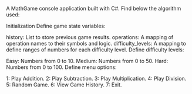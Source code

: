 A MathGame console application built with C#. Find below the algorithm used:

Initialization
Define game state variables:

history: List to store previous game results.
operations: A mapping of operation names to their symbols and logic.
difficulty_levels: A mapping to define ranges of numbers for each difficulty level.
Define difficulty levels:

Easy: Numbers from 0 to 10.
Medium: Numbers from 0 to 50.
Hard: Numbers from 0 to 100.
Define menu options:

1: Play Addition.
2: Play Subtraction.
3: Play Multiplication.
4: Play Division.
5: Random Game.
6: View Game History.
7: Exit.
